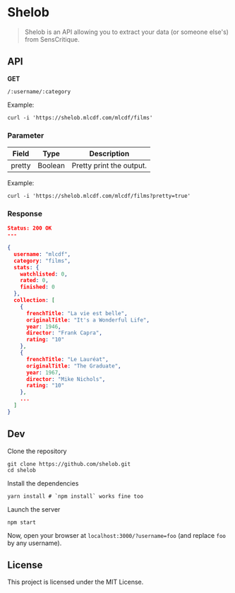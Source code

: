# Shelob

> Shelob is an API allowing you to extract your data (or someone else's) from SensCritique.

## API

**GET**

```/:username/:category```

Example:

```console
curl -i 'https://shelob.mlcdf.com/mlcdf/films'
```

### Parameter

| Field  | Type    | Description              |
| ------ | ------- | ------------------------ |
| pretty | Boolean | Pretty print the output. |

Example:

```console
curl -i 'https://shelob.mlcdf.com/mlcdf/films?pretty=true'
```

### Response

```json
Status: 200 OK
---

{
  username: "mlcdf",
  category: "films",
  stats: {
    watchlisted: 0,
    rated: 0,
    finished: 0
  },
  collection: [
    {
      frenchTitle: "La vie est belle",
      originalTitle: "It's a Wonderful Life",
      year: 1946,
      director: "Frank Capra",
      rating: "10"
    },
    {
      frenchTitle: "Le Lauréat",
      originalTitle: "The Graduate",
      year: 1967,
      director: "Mike Nichols",
      rating: "10"
    },
    ...
  ]
}
```

## Dev

Clone the repository
```console
git clone https://github.com/shelob.git
cd shelob
```

Install the dependencies
```console
yarn install # `npm install` works fine too
```

Launch the server
```console
npm start
```

Now, open your browser at `localhost:3000/?username=foo` (and replace `foo` by any username).

## License

This project is licensed under the MIT License.